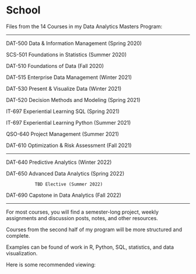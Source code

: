 # School

Files from the 14 Courses in my Data Analytics Masters Program:

---------------------------------------------------------------------------

DAT-500	Data & Information Management (Spring 2020)

SCS-501	Foundations in Statistics (Summer 2020)

DAT-510	Foundations of Data (Fall 2020)

DAT-515	Enterprise Data Management (Winter 2021)

DAT-530	Present & Visualize Data (Winter 2021)

DAT-520	Decision Methods and Modeling (Spring 2021)

IT-697	        Experiential Learning SQL (Spring 2021)

IT-697	        Experiential Learning Python (Summer 2021)

QSO-640	Project Management (Summer 2021)

DAT-610	Optimization & Risk Assessment (Fall 2021)

---------------------------------------------------------------------------

DAT-640	Predictive Analytics (Winter 2022)

DAT-650	Advanced Data Analytics (Spring 2022)

               TBD Elective (Summer 2022)

DAT-690        Capstone in Data Analytics (Fall 2022)

---------------------------------------------------------------------------

For most courses, you will find a semester-long project, weekly assignments and discussion posts, notes, and other resources.

Courses from the second half of my program will be more structured and complete.

Examples can be found of work in R, Python, SQL, statistics, and data visualization.

Here is some recommended viewing:


